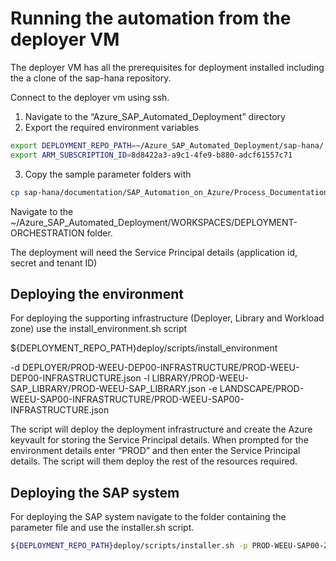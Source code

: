 ﻿# Running the automation from the deployer VM

The deployer VM has all the prerequisites for deployment installed including the a clone of the sap-hana repository.

Connect to the deployer vm using ssh.

1. Navigate to the “Azure_SAP_Automated_Deployment” directory
2. Export the required environment variables

```bash
export DEPLOYMENT_REPO_PATH=~/Azure_SAP_Automated_Deployment/sap-hana/
export ARM_SUBSCRIPTION_ID=8d8422a3-a9c1-4fe9-b880-adcf61557c71
```

3. Copy the sample parameter folders with

```bash
cp sap-hana/documentation/SAP_Automation_on_Azure/Process_Documentation/WORKSPACES WORKSPACES/ -r
```

Navigate to the ~/Azure_SAP_Automated_Deployment/WORKSPACES/DEPLOYMENT-ORCHESTRATION folder.

The deployment will need the Service Principal details (application id, secret and tenant ID)

## **Deploying the environment**

For deploying the supporting infrastructure (Deployer, Library and Workload zone) use the install_environment.sh script

${DEPLOYMENT_REPO_PATH}deploy/scripts/install_environment

-d DEPLOYER/PROD-WEEU-DEP00-INFRASTRUCTURE/PROD-WEEU-DEP00-INFRASTRUCTURE.json -l LIBRARY/PROD-WEEU-SAP_LIBRARY/PROD-WEEU-SAP_LIBRARY.json -e LANDSCAPE/PROD-WEEU-SAP00-INFRASTRUCTURE/PROD-WEEU-SAP00-INFRASTRUCTURE.json

The script will deploy the deployment infrastructure and create the Azure keyvault for storing the Service Principal details. When prompted for the environment details enter “PROD” and then enter the Service Principal details. The script will them deploy the rest of the resources required.

## **Deploying the SAP system**

For deploying the SAP system navigate to the folder containing the parameter file and use the installer.sh script.

```bash
${DEPLOYMENT_REPO_PATH}deploy/scripts/installer.sh -p PROD-WEEU-SAP00-ZZZ.json -t sap_system
```
